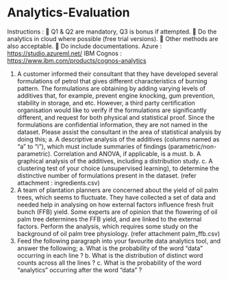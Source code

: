# Analytics-Evaluation
Instructions :
 Q1 & Q2 are mandatory, Q3 is bonus if attempted.
 Do the analytics in cloud where possible (free trial versions).
 Other methods are also acceptable.
 Do include documentations.
Azure : https://studio.azureml.net/
IBM Cognos : https://www.ibm.com/products/cognos-analytics
1. A customer informed their consultant that they have developed several formulations of petrol
that gives different characteristics of burning pattern. The formulations are obtaining by adding
varying levels of additives that, for example, prevent engine knocking, gum prevention, stability
in storage, and etc. However, a third party certification organisation would like to verify if the
formulations are significantly different, and request for both physical and statistical proof. Since
the formulations are confidential information, they are not named in the dataset.
Please assist the consultant in the area of statistical analysis by doing this;
a. A descriptive analysis of the additives (columns named as “a” to “i”), which must include
summaries of findings (parametric/non-parametric). Correlation and ANOVA, if applicable, is
a must.
b. A graphical analysis of the additives, including a distribution study.
c. A clustering test of your choice (unsupervised learning), to determine the distinctive number
of formulations present in the dataset.
(refer attachment : ingredients.csv)
2. A team of plantation planners are concerned about the yield of oil palm trees, which seems to
fluctuate. They have collected a set of data and needed help in analysing on how external
factors influence fresh fruit bunch (FFB) yield. Some experts are of opinion that the flowering of
oil palm tree determines the FFB yield, and are linked to the external factors. Perform the
analysis, which requires some study on the background of oil palm tree physiology.
(refer attachment palm_ffb.csv)
3. Feed the following paragraph into your favourite data analytics tool, and answer the following;
a. What is the probability of the word “data” occurring in each line ?
b. What is the distribution of distinct word counts across all the lines ?
c. What is the probability of the word “analytics” occurring after the word “data” ?
